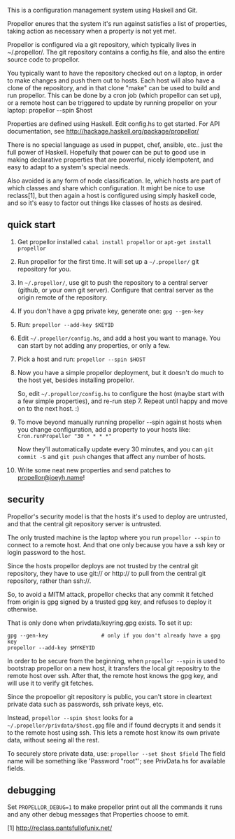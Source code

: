 This is a configuration management system using Haskell and Git.

Propellor enures that the system it's run against satisfies a list of
properties, taking action as necessary when a property is not yet met.

Propellor is configured via a git repository, which typically lives
in ~/.propellor/. The git repository contains a config.hs file,
and also the entire source code to propellor.

You typically want to have the repository checked out on a laptop, in order
to make changes and push them out to hosts. Each host will also have a
clone of the repository, and in that clone "make" can be used to build and
run propellor. This can be done by a cron job (which propellor can set up),
or a remote host can be triggered to update by running propellor on your
laptop: propellor --spin $host

Properties are defined using Haskell. Edit config.hs to get started.
For API documentation, see <http://hackage.haskell.org/package/propellor/>

There is no special language as used in puppet, chef, ansible, etc.. just
the full power of Haskell. Hopefully that power can be put to good use in
making declarative properties that are powerful, nicely idempotent, and
easy to adapt to a system's special needs.

Also avoided is any form of node classification. Ie, which hosts are part
of which classes and share which configuration. It might be nice to use
reclass[1], but then again a host is configured using simply haskell code,
and so it's easy to factor out things like classes of hosts as desired.

## quick start

1. Get propellor installed
     `cabal install propellor`
          or
     `apt-get install propellor`
2. Run propellor for the first time. It will set up a `~/.propellor/` git
   repository for you.
3. In `~/.propellor/`, use git to push the repository to a central
   server (github, or your own git server). Configure that central
   server as the origin remote of the repository.
4. If you don't have a gpg private key, generate one: `gpg --gen-key`
5. Run: `propellor --add-key $KEYID`
6. Edit `~/.propellor/config.hs`, and add a host you want to manage.
   You can start by not adding any properties, or only a few.
7. Pick a host and run: `propellor --spin $HOST`
8. Now you have a simple propellor deployment, but it doesn't do
   much to the host yet, besides installing propellor.

   So, edit `~/.propellor/config.hs` to configure the host (maybe
   start with a few simple properties), and re-run step 7.
   Repeat until happy and move on to the next host. :)
9. To move beyond manually running propellor --spin against hosts
   when you change configuration, add a property to your hosts
   like: `Cron.runPropellor "30 * * * *"`
   
   Now they'll automatically update every 30 minutes, and you can
   `git commit -S` and `git push` changes that affect any number of
   hosts.
8. Write some neat new properties and send patches to <propellor@joeyh.name>!

## security

Propellor's security model is that the hosts it's used to deploy are
untrusted, and that the central git repository server is untrusted.

The only trusted machine is the laptop where you run `propellor --spin`
to connect to a remote host. And that one only because you have a ssh key
or login password to the host.

Since the hosts propellor deploys are not trusted by the central git
repository, they have to use git:// or http:// to pull from the central
git repository, rather than ssh://. 

So, to avoid a MITM attack, propellor checks that any commit it fetched
from origin is gpg signed by a trusted gpg key, and refuses to deploy it
otherwise.

That is only done when privdata/keyring.gpg exists. To set it up:

	gpg --gen-key                 # only if you don't already have a gpg key
	propellor --add-key $MYKEYID

In order to be secure from the beginning, when `propellor --spin` is used
to bootstrap propellor on a new host, it transfers the local git repositry
to the remote host over ssh. After that, the remote host knows the
gpg key, and will use it to verify git fetches.

Since the propoellor git repository is public, you can't store
in cleartext private data such as passwords, ssh private keys, etc.

Instead, `propellor --spin $host` looks for a `~/.propellor/privdata/$host.gpg` file and
if found decrypts it and sends it to the remote host using ssh. This lets
a remote host know its own private data, without seeing all the rest.

To securely store private data, use: `propellor --set $host $field`
The field name will be something like 'Password "root"'; see PrivData.hs
for available fields.

## debugging

Set `PROPELLOR_DEBUG=1` to make propellor print out all the commands it runs
and any other debug messages that Properties choose to emit.

[1] http://reclass.pantsfullofunix.net/
